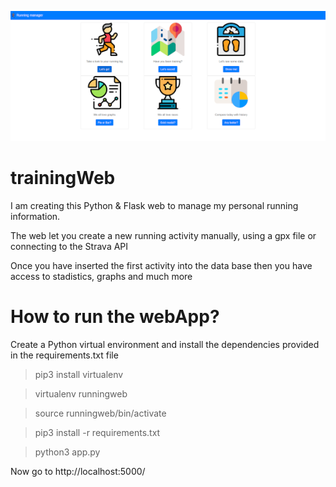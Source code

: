 ![home page](https://github.com/antonagnu/trainingWeb/blob/master/static/homeRunWeb.png)

# trainingWeb
I am creating this Python & Flask web to manage my personal running information.

The web let you create a new running activity manually, using a gpx file or connecting to the Strava API

Once you have inserted the first activity into the data base then you have access to stadistics, graphs and much more


# How to run the webApp?

Create a Python virtual environment and install the dependencies provided in the requirements.txt file

> pip3 install virtualenv

> virtualenv runningweb

> source runningweb/bin/activate

> pip3 install -r requirements.txt

> python3 app.py


Now go to http://localhost:5000/
